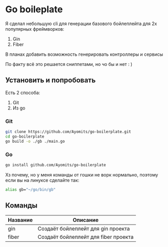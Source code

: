 # Go boileplate

Я сделал небольшую cli для генерации базового бойлеплейта для 2х популярных фреймворков: <br>

1. Gin
2. Fiber

В планах добавить возможность генерировать контроллеры и сервисы <br>

По факту всё это решается сниппетами, но чо бы и нет : )

## Установить и попробовать

Есть 2 способа:

1. Git
2. Из go

### Git

```bash
git clone https://github.com/Ayomits/go-boilerplate.git
cd go-boilerplate
go build -o ./gb ./main.go
```

### Go

```bash
go install github.com/Ayomits/go-boilerplate
```

Хз почему, но у меня команды от гошки не ворк нормально, поэтому если вы на линуксе сделайте так:

```bash
alias gb="~/go/bin/gb"
```

## Команды

| Название | Описание                             |
| -------- | ------------------------------------ |
| gin      | Создаёт бойлеплейт для gin проекта   |
| fiber    | Создаёт бойлеплейт для fiber проекта |
